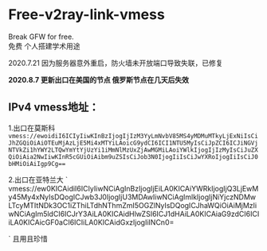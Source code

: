 # Free-v2ray-link-vmess
Break GFW for free.  
免费 个人搭建学术用途  

2020.7.21 因为服务器意外重启，防火墙未开放端口导致失联，已修复

**2020.8.7 更新出口在美国的节点 俄罗斯节点在几天后失效**

## IPv4 vmess地址：
1.出口在莫斯科
`
vmess://ewoidiI6ICIyIiwKInBzIjogIjIzM3YyLmNvbV85MS4yMDMuMTkyLjExNiIsCiJhZGQiOiAiOTEuMjAzLjE5Mi4xMTYiLAoicG9ydCI6ICI1NTU5MyIsCiJpZCI6ICJiNGVjNTVkZi1hYWY2LTQwYmYtYjUzYi1iMmNlMzUxZjAwMGMiLAoiYWlkIjogIjIzMyIsCiJuZXQiOiAia2NwIiwKInR5cGUiOiAibm9uZSIsCiJob3N0IjogIiIsCiJwYXRoIjogIiIsCiJ0bHMiOiAiIgp9Cg==
`

2.出口在亚特兰大
`
vmess://ew0KICAidiI6ICIyIiwNCiAgInBzIjogIjEiLA0KICAiYWRkIjogIjQ3LjEwMy45My4xNyIsDQogICJwb3J0IjogIjU3MDAwIiwNCiAgImlkIjogIjNiYjczNDMwLTcyMTItNDk3OC1iZThiLTdhNThmZmI5OGZlNyIsDQogICJhaWQiOiAiMjMzIiwNCiAgIm5ldCI6ICJrY3AiLA0KICAidHlwZSI6ICJ1dHAiLA0KICAiaG9zdCI6ICIiLA0KICAicGF0aCI6ICIiLA0KICAidGxzIjogIiINCn0=

`
 且用且珍惜
